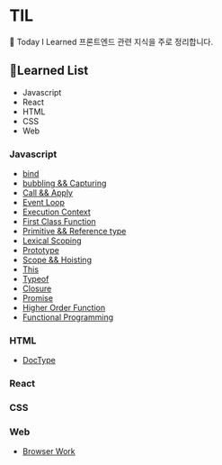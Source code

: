 # TIL

📝 Today I Learned
프론트엔드 관련 지식을 주로 정리합니다.

## 🤩Learned List

- Javascript
- React
- HTML
- CSS
- Web

### Javascript

- [bind](https://github.com/choichoigang/TIL/blob/master/javascript/bind.md)
- [bubbling && Capturing](https://github.com/choichoigang/TIL/blob/master/javascript/bubbling-capturing.md)
- [Call && Apply](https://github.com/choichoigang/TIL/blob/master/javascript/call-apply.md)
- [Event Loop](https://github.com/choichoigang/TIL/blob/master/javascript/event-loop.md)
- [Execution Context](https://github.com/choichoigang/TIL/blob/master/javascript/execution-context.md)
- [First Class Function](https://github.com/choichoigang/TIL/blob/master/javascript/first-class-function.md)
- [Primitive && Reference type](https://github.com/choichoigang/TIL/blob/master/javascript/js-type.md)
- [Lexical Scoping](https://github.com/choichoigang/TIL/blob/master/javascript/lexical-scoping.md)
- [Prototype](https://github.com/choichoigang/TIL/blob/master/javascript/prototype.md)
- [Scope && Hoisting](https://github.com/choichoigang/TIL/blob/master/javascript/scope-hoisting.md)
- [This](https://github.com/choichoigang/TIL/blob/master/javascript/this.md)
- [Typeof](https://github.com/choichoigang/TIL/blob/master/javascript/typeof.md)
- [Closure](https://github.com/choichoigang/TIL/blob/master/javascript/closure.md)
- [Promise](https://github.com/choichoigang/TIL/blob/master/javascript/promise.md)
- [Higher Order Function](https://github.com/choichoigang/TIL/blob/master/javascript/higher-order-function.md)
- [Functional Programming](https://github.com/choichoigang/TIL/blob/master/javascript/functional-programming.md)

### HTML

- [DocType](https://github.com/choichoigang/TIL/blob/master/html/doc-type.md)

### React

### CSS

### Web

- [Browser Work](https://github.com/choichoigang/TIL/blob/master/web/browser-work.md)
